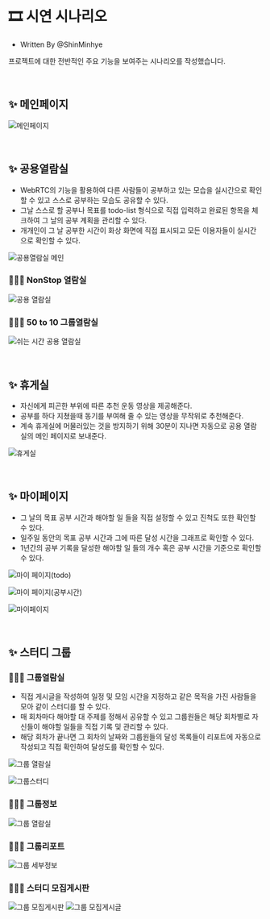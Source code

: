 # 🎞 시연 시나리오

- Written By @ShinMinhye  

프로젝트에 대한 전반적인 주요 기능을 보여주는 시나리오를 작성했습니다.

<br>

## ✨ 메인페이지

![메인페이지](../image/메인페이지.png)

<br>

## ✨ 공용열람실

- WebRTC의 기능을 활용하여 다른 사람들이 공부하고 있는 모습을 실시간으로 확인할 수 있고 스스로 공부하는 모습도 공유할 수 있다.
- 그날 스스로 할 공부나 목표를 todo-list 형식으로 직접 입력하고 완료된 항목을 체크하여 그 날의 공부 계획을 관리할 수 있다.
- 개개인이 그 날 공부한 시간이 화상 화면에 직접 표시되고 모든 이용자들이 실시간으로 확인할 수 있다.

![공용열람실 메인](../image/공용열람실_메인.png)

### 👨‍👧‍👧 NonStop 열람실

![공용 열람실](./clip/공용열람실.gif)

### 👨‍👧‍👧 50 to 10 그룹열람실

![쉬는 시간 공용 열람실](./clip/쉬는시간공용열람실.gif)

<br>

## ✨ 휴게실

- 자신에게 피곤한 부위에 따른 추천 운동 영상을 제공해준다.
- 공부를 하다 지쳤을때 동기를 부여해 줄 수 있는 영상을 무작위로 추천해준다.
- 계속 휴게실에 머물러있는 것을 방지하기 위해 30분이 지나면 자동으로 공용 열람실의 메인 페이지로 보내준다.

![휴게실](./clip/휴게실.gif)

<br>

## ✨ 마이페이지

- 그 날의 목표 공부 시간과 해야할 일 들을 직접 설정할 수 있고 진척도 또한 확인할 수 있다.
- 일주일 동안의 목표 공부 시간과 그에 따른 달성 시간을 그래프로 확인할 수 있다.
- 1년간의 공부 기록을 달성한 해야할 일 들의 개수 혹은 공부 시간을 기준으로 확인할 수 있다.

![마이 페이지(todo)](../image/마이페이지(todo).png)

![마이 페이지(공부시간)](../image/마이페이지(공부시간).png)

![마이페이지](./clip/마이페이지.gif)

<br>

## ✨ 스터디 그룹

### 👨‍👧‍👧 그룹열람실

- 직접 게시글을 작성하여 일정 및 모임 시간을 지정하고 같은 목적을 가진 사람들을 모아 같이 스터디를 할 수 있다.
- 매 회차마다 해야할 대 주제를 정해서 공유할 수 있고 그룹원들은 해당 회차별로 자신들이 해야할 일들을 직접 기록 및 관리할 수 있다.
- 해당 회차가 끝나면 그 회차의 날짜와 그룹원들의 달성 목록들이 리포트에 자동으로 작성되고 직접 확인하여 달성도를 확인할 수 있다.

![그룹 열람실](../image/그룹열람실.png)

![그룹스터디](./clip/그룹스터디.gif)

### 👨‍👧‍👧 그룹정보

![그룹 열람실](../image/그룹세부정보14.png)

### 👨‍👧‍👧 그룹리포트

![그룹 세부정보](../image/그룹리포트.png)

### 👨‍👧‍👧 스터디 모집게시판

![그룹 모집게시판](../image/모집게시판.png)
![그룹 모집게시글](../image/모집게시글작성.png)